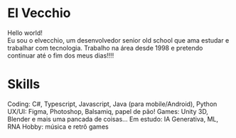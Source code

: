 # El Vecchio

Hello world!  
Eu sou o elvecchio, um desenvolvedor senior old school que ama estudar e trabalhar com tecnologia. Trabalho na área desde 1998 e pretendo continuar até o fim dos meus dias!!!!

# Skills
Coding: C#, Typescript, Javascript, Java (para mobile/Android), Python
UX/UI: Figma, Photoshop, Balsamiq, papel de pão!
Games: Unity 3D, Blender e mais uma pancada de coisas...
Em estudo: IA Generativa, ML, RNA
Hobby: música e retrô games 

